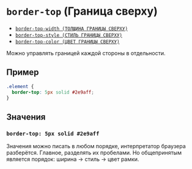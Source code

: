 # `border-top` (Граница сверху)

- [`border-top-width (ТОЛЩИНА ГРАНИЦЫ СВЕРХУ)`](./border-top-width.md)
- [`border-top-style (СТИЛЬ ГРАНИЦЫ СВЕРХУ)`](./border-top-style.md)
- [`border-top-color (ЦВЕТ ГРАНИЦЫ СВЕРХУ)`](./border-top-color.md)

Можно управлять границей каждой стороны в отдельности.

## Пример

```css
.element {
  border-top: 5px solid #2e9aff;
}
```

## Значения

### `border-top: 5px solid #2e9aff`

Значения можно писать в любом порядке, интерпретатор браузера разберётся. Главное, разделять их пробелами. Но общепринятым является порядок: ширина → стиль → цвет рамки.
